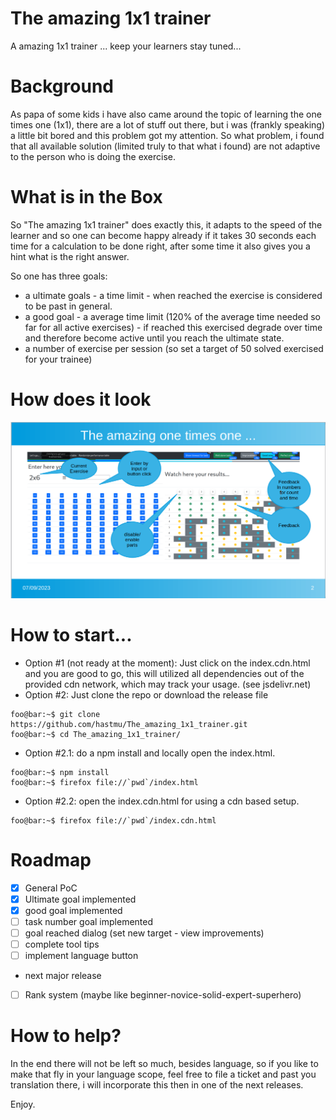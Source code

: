 # The amazing 1x1 trainer
A amazing 1x1 trainer ... keep your learners stay tuned...

# Background
As papa of some kids i have also came around the topic of learning the one times one (1x1), there are a lot of stuff out there, but i was (frankly speaking) a little bit bored and this problem got my attention. So what problem, i found that all available solution (limited truly to that what i found) are not adaptive to the person who is doing the exercise. 

# What is in the Box
So "The amazing 1x1 trainer" does exactly this, it adapts to the speed of the learner and so one can become happy already if it takes 30 seconds each time for a calculation to be done right, after some time it also gives you a hint what is the right answer.

So one has three goals:
* a ultimate goals - a time limit - when reached the exercise is considered to be past in general.
* a good goal - a average time limit (120% of the average time needed so far for all active exercises) - if reached this exercised degrade over time and therefore become active until you reach the ultimate state.
* a number of exercise per session (so set a target of 50 solved exercised for your trainee)

# How does it look
![screen](doc/screen-1.png "Idea of how it looks")

# How to start...
* Option #1 (not ready at the moment): Just click on the index.cdn.html and you are good to go, this will utilized all dependencies out of the provided cdn network, which may track your usage. (see jsdelivr.net)
* Option #2: Just clone the repo or download the release file 
```console
foo@bar:~$ git clone https://github.com/hastmu/The_amazing_1x1_trainer.git
foo@bar:~$ cd The_amazing_1x1_trainer/
```
* Option #2.1: do a npm install and locally open the index.html.
```console
foo@bar:~$ npm install
foo@bar:~$ firefox file://`pwd`/index.html
```
* Option #2.2: open the index.cdn.html for using a cdn based setup.
```console
foo@bar:~$ firefox file://`pwd`/index.cdn.html
```

# Roadmap
- [x] General PoC
- [x] Ultimate goal implemented
- [x] good goal implemented
- [ ] task number goal implemented
- [ ] goal reached dialog (set new target - view improvements)
- [ ] complete tool tips
- [ ] implement language button
- next major release
- [ ] Rank system (maybe like beginner-novice-solid-expert-superhero)

# How to help?
In the end there will not be left so much, besides language, so if you like to make that fly in your language scope, feel free to file a ticket and past you translation there, i will incorporate this then in one of the next releases.

Enjoy.